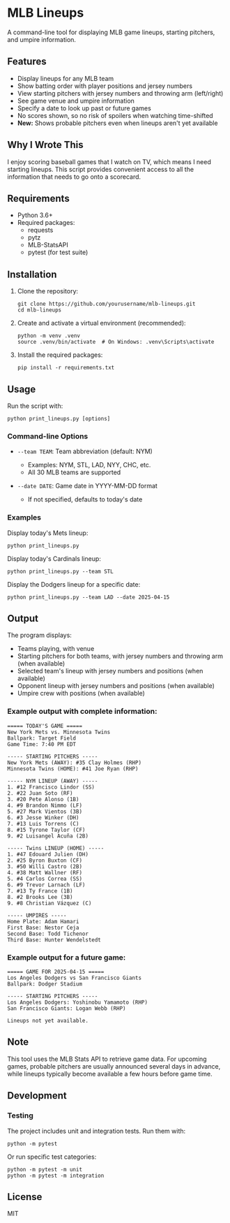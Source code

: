 # MLB Lineups

A command-line tool for displaying MLB game lineups, starting pitchers, and umpire information.

## Features

- Display lineups for any MLB team
- Show batting order with player positions and jersey numbers
- View starting pitchers with jersey numbers and throwing arm (left/right)
- See game venue and umpire information
- Specify a date to look up past or future games
- No scores shown, so no risk of spoilers when watching time-shifted
- **New:** Shows probable pitchers even when lineups aren't yet available

## Why I Wrote This
I enjoy scoring baseball games that I watch on TV, which means I need starting lineups. This script provides convenient access to all the information that needs to go onto a scorecard.

## Requirements

- Python 3.6+
- Required packages:
  - requests
  - pytz
  - MLB-StatsAPI
  - pytest (for test suite)

## Installation

1. Clone the repository:
   ```
   git clone https://github.com/yourusername/mlb-lineups.git
   cd mlb-lineups
   ```

2. Create and activate a virtual environment (recommended):
   ```
   python -m venv .venv
   source .venv/bin/activate  # On Windows: .venv\Scripts\activate
   ```

3. Install the required packages:
   ```
   pip install -r requirements.txt
   ```

## Usage

Run the script with:

```
python print_lineups.py [options]
```

### Command-line Options

- `--team TEAM`: Team abbreviation (default: NYM)
  - Examples: NYM, STL, LAD, NYY, CHC, etc.
  - All 30 MLB teams are supported

- `--date DATE`: Game date in YYYY-MM-DD format
  - If not specified, defaults to today's date

### Examples

Display today's Mets lineup:
```
python print_lineups.py
```

Display today's Cardinals lineup:
```
python print_lineups.py --team STL
```

Display the Dodgers lineup for a specific date:
```
python print_lineups.py --team LAD --date 2025-04-15
```

## Output

The program displays:
- Teams playing, with venue
- Starting pitchers for both teams, with jersey numbers and throwing arm (when available)
- Selected team's lineup with jersey numbers and positions (when available)
- Opponent lineup with jersey numbers and positions (when available)
- Umpire crew with positions (when available)

### Example output with complete information:
```
===== TODAY'S GAME =====
New York Mets vs. Minnesota Twins
Ballpark: Target Field
Game Time: 7:40 PM EDT

----- STARTING PITCHERS -----
New York Mets (AWAY): #35 Clay Holmes (RHP)
Minnesota Twins (HOME): #41 Joe Ryan (RHP)

----- NYM LINEUP (AWAY) -----
1. #12 Francisco Lindor (SS)
2. #22 Juan Soto (RF)
3. #20 Pete Alonso (1B)
4. #9 Brandon Nimmo (LF)
5. #27 Mark Vientos (3B)
6. #3 Jesse Winker (DH)
7. #13 Luis Torrens (C)
8. #15 Tyrone Taylor (CF)
9. #2 Luisangel Acuña (2B)

----- Twins LINEUP (HOME) -----
1. #47 Edouard Julien (DH)
2. #25 Byron Buxton (CF)
3. #50 Willi Castro (2B)
4. #38 Matt Wallner (RF)
5. #4 Carlos Correa (SS)
6. #9 Trevor Larnach (LF)
7. #13 Ty France (1B)
8. #2 Brooks Lee (3B)
9. #8 Christian Vázquez (C)

----- UMPIRES -----
Home Plate: Adam Hamari
First Base: Nestor Ceja
Second Base: Todd Tichenor
Third Base: Hunter Wendelstedt
```

### Example output for a future game:
```
===== GAME FOR 2025-04-15 =====
Los Angeles Dodgers vs San Francisco Giants
Ballpark: Dodger Stadium

----- STARTING PITCHERS -----
Los Angeles Dodgers: Yoshinobu Yamamoto (RHP)
San Francisco Giants: Logan Webb (RHP)

Lineups not yet available.
```

## Note

This tool uses the MLB Stats API to retrieve game data. For upcoming games, probable pitchers are usually announced several days in advance, while lineups typically become available a few hours before game time.

## Development

### Testing
The project includes unit and integration tests. Run them with:
```
python -m pytest
```

Or run specific test categories:
```
python -m pytest -m unit
python -m pytest -m integration
```

## License

MIT